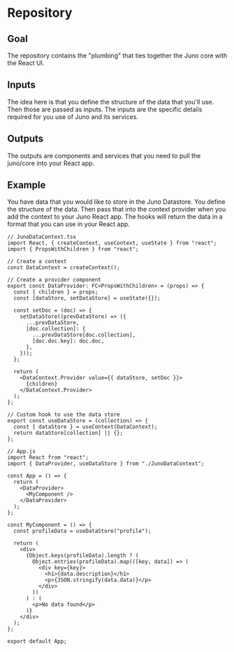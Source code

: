 # Repository

## Goal

The repository contains the "plumbing" that ties together the Juno core with the React UI.

## Inputs

The idea here is that you define the structure of the data that you'll use. Then those are passed as inputs. The inputs are the specific details required for you use of Juno and its services.

## Outputs

The outputs are components and services that you need to pull the juno/core into your React app.

## Example

You have data that you would like to store in the Juno Datastore. You define the structure of the data. Then pass that into the context provider when you add the context to your Juno React app. The hooks will return the data in a format that you can use in your React app.

```tsx
// JunoDataContext.tsx
import React, { createContext, useContext, useState } from "react";
import { PropsWithChildren } from "react";

// Create a context
const DataContext = createContext();

// Create a provider component
export const DataProvider: FC<PropsWithChildren> = (props) => {
  const { children } = props;
  const [dataStore, setDataStore] = useState({});

  const setDoc = (doc) => {
    setDataStore((prevDataStore) => ({
      ...prevDataStore,
      [doc.collection]: {
        ...prevDataStore[doc.collection],
        [doc.doc.key]: doc.doc,
      },
    }));
  };

  return (
    <DataContext.Provider value={{ dataStore, setDoc }}>
      {children}
    </DataContext.Provider>
  );
};

// Custom hook to use the data store
export const useDataStore = (collection) => {
  const { dataStore } = useContext(DataContext);
  return dataStore[collection] || {};
};
```

```tsx
// App.js
import React from "react";
import { DataProvider, useDataStore } from "./JunoDataContext";

const App = () => {
  return (
    <DataProvider>
      <MyComponent />
    </DataProvider>
  );
};

const MyComponent = () => {
  const profileData = useDataStore("profile");

  return (
    <div>
      {Object.keys(profileData).length ? (
        Object.entries(profileData).map(([key, data]) => (
          <div key={key}>
            <h1>{data.description}</h1>
            <p>{JSON.stringify(data.data)}</p>
          </div>
        ))
      ) : (
        <p>No data found</p>
      )}
    </div>
  );
};

export default App;
```
